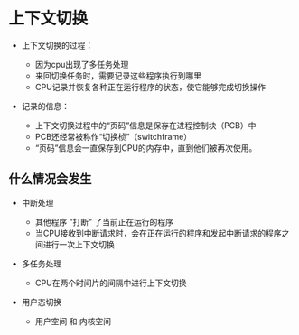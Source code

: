 # 上下文切换

- 上下文切换的过程：
  - 因为cpu出现了多任务处理
  - 来回切换任务时，需要记录这些程序执行到哪里
  - CPU记录并恢复各种正在运行程序的状态，使它能够完成切换操作

- 记录的信息：
  - 上下文切换过程中的“页码”信息是保存在进程控制块（PCB）中
  - PCB还经常被称作“切换桢”（switchframe）
  - “页码”信息会一直保存到CPU的内存中，直到他们被再次使用。


## 什么情况会发生
- 中断处理
  - 其他程序 ”打断” 了当前正在运行的程序
  - 当CPU接收到中断请求时，会在正在运行的程序和发起中断请求的程序之间进行一次上下文切换

- 多任务处理
  - CPU在两个时间片的间隔中进行上下文切换

- 用户态切换
  - 用户空间 和 内核空间
